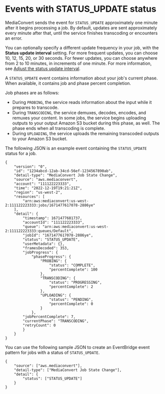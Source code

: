 # Events with STATUS\_UPDATE status<a name="ev_status_status_update"></a>

MediaConvert sends the event for `STATUS_UPDATE` approximately one minute after it begins processing a job\. By default, updates are sent approximately every minute after that, until the service finishes transcoding or encounters an error\.

You can optionally specify a different update frequency in your job, with the **Status update interval** setting\. For more frequent updates, you can choose 10, 12, 15, 20, or 30 seconds\. For fewer updates, you can choose anywhere from 2 to 10 minutes, in increments of one minute\. For more information, see [Adjust the status update interval](adjusting-the-status-update-interval.md)\.

A `STATUS_UPDATE` event contains information about your job's current phase\. When available, it contains job and phase percent completion\.

Job phases are as follows:
+ During `PROBING`, the service reads information about the input while it prepares to transcode\. 
+ During `TRANSCODING`, the service demuxes, decodes, encodes, and remuxes your content\. In some jobs, the service begins uploading outputs to your output Amazon S3 bucket during this phase, as well\. The phase ends when all transcoding is complete\.
+ During `UPLOADING`, the service uploads the remaining transcoded outputs to your Amazon S3 bucket\.

The following JSON is an example event containing the `STATUS_UPDATE` status for a job\.

```
{
    "version": "0",
    "id": "1234abcd-12ab-34cd-56ef-1234567890ab",
    "detail-type": "MediaConvert Job State Change",
    "source": "aws.mediaconvert",
    "account": "111122223333",
    "time": "2022-12-19T19:21:21Z",
    "region": "us-west-2",
    "resources": [
        "arn:aws:mediaconvert:us-west-2:111122223333:jobs/1671477617078-2886ye"
    ],
    "detail": {
        "timestamp": 1671477681737,
        "accountId": "111122223333",
        "queue": "arn:aws:mediaconvert:us-west-2:111122223333:queues/Default",
        "jobId": "1671477617078-2886ye",
        "status": "STATUS_UPDATE",
        "userMetadata": {},
        "framesDecoded": 353,
        "jobProgress": {
            "phaseProgress": {
                "PROBING": {
                    "status": "COMPLETE",
                    "percentComplete": 100
                },
                "TRANSCODING": {
                    "status": "PROGRESSING",
                    "percentComplete": 2
                },
                "UPLOADING": {
                    "status": "PENDING",
                    "percentComplete": 0
                }
            },
        "jobPercentComplete": 7,
        "currentPhase": "TRANSCODING",
        "retryCount": 0
        }
    }
}
```

You can use the following sample JSON to create an EventBridge event pattern for jobs with a status of `STATUS_UPDATE`\.

```
{
    "source": ["aws.mediaconvert"],
    "detail-type": ["MediaConvert Job State Change"],
    "detail": {
        "status": ["STATUS_UPDATE"]
    }
}
```